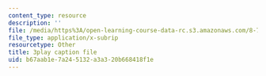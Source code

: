```yaml
---
content_type: resource
description: ''
file: /media/https%3A/open-learning-course-data-rc.s3.amazonaws.com/8-701-introduction-to-nuclear-and-particle-physics-fall-2020/b67aab1e7a245132a3a320b668418f1e_1jf3xnhKVh4.vtt
file_type: application/x-subrip
resourcetype: Other
title: 3play caption file
uid: b67aab1e-7a24-5132-a3a3-20b668418f1e
---
```

